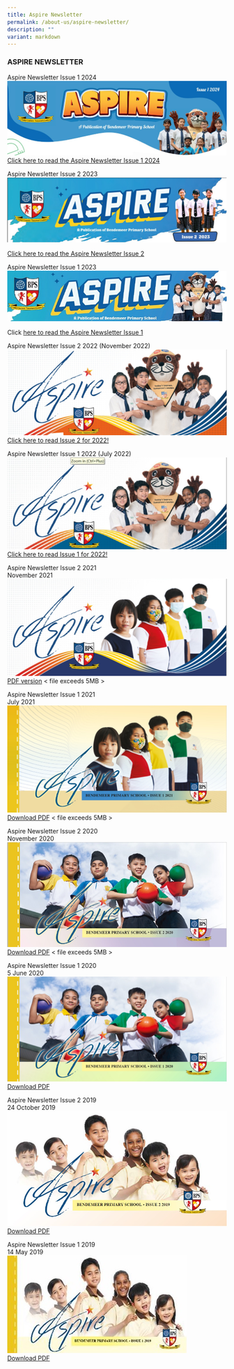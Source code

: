 ```yaml
---
title: Aspire Newsletter
permalink: /about-us/aspire-newsletter/
description: ""
variant: markdown
---
```

### ASPIRE NEWSLETTER

Aspire Newsletter Issue 1 2024
![](/images/Aspire_banner_newsletter_2024.jpg)
[Click here to read the Aspire Newsletter Issue 1 2024](https://drive.google.com/file/d/1BFPIp44lG7ZtXxEgSoD_Yxb6Vf545VVD/view?usp=drive_link)

Aspire Newsletter Issue 2 2023
![](/images/Aspire_Issue_2_2023.jpg)

[Click here to read the Aspire Newsletter Issue 2](https://drive.google.com/file/d/1S6Y4h5DO_EHrACVlkCHoyLWLTDj4grVp/view?usp=sharing)

Aspire Newsletter Issue 1 2023
![](/images/aspire%20header.jpg)

Click [here to read the Aspire Newsletter Issue 1](https://drive.google.com/file/d/1Srk96GEvW8iKIVt8LX18cz1tH71Pjxhm/view?usp=sharing)


Aspire Newsletter Issue 2 2022
(November 2022)
![Cover page for Aspire Newsletter Issue 2 2022](/images/aspire_issue2_2022.jpg)
[Click here to read Issue 2 for 2022!](https://drive.google.com/file/d/197xUx_6Gs3fXeRHT_yd7yaP17W45YohM/view?usp=share_link)

Aspire Newsletter Issue 1 2022
(July 2022)
![Cover page for ASPIRE Newsletter 2022 Issue 1](/images/aspire2022_1.jpg)
[Click here to read Issue 1 for 2022!](https://drive.google.com/file/d/1p7hPY5K-hgTx5Euh18dWc1MOLWyo8fMz/view?usp=share_link)

  
Aspire Newsletter Issue 2 2021  
November 2021  
![Newsletter Issue 1 2021.jpg](/images/newsletter%202%202021.jpg)
[PDF version](https://bendemeerpri-moe-edu-sg-admin.cwp.sg/qql/slot/u939/2021%20Matters/2021%20Newsletter/Aspire%202021%20Issue2.pdf)  &lt; file exceeds 5MB &gt;
  
Aspire Newsletter Issue 1 2021  
July 2021
![Newsletter July 2021.jpg](/images/Newsletter%20July%202021.jpg)
[Download PDF](https://bendemeerpri-moe-edu-sg-admin.cwp.sg/qql/slot/u939/2021%20Letters/Term%203%202021/Aspire%202021%20Issue1v3.pdf)   &lt; file exceeds 5MB &gt;
  
Aspire Newsletter Issue 2 2020  
November 2020  
![Aspire Newsletter cover page_Nov 2020.jpg](/images/Aspire%20Newsletter%20cover%20page_Nov%202020.jpg)
[Download PDF](https://bendemeerpri-moe-edu-sg-admin.cwp.sg/qql/slot/u939/2020%20non-PG/ASPIRE%20Newsletter/AACOHX~J.PDF)  &lt; file exceeds 5MB &gt;
  
Aspire Newsletter Issue 1 2020  
5 June 2020  
![Aspire2020 1.jpg](/images/Aspire2020_1.jpg)  
[Download PDF](/files/Aspire%202020%20Issue1%20online.pdf)
  
Aspire Newsletter Issue 2 2019  
24 October 2019  
![Aspire Newsletter 2 cover page.jpg](/images/Aspire%20Newsletter%202%20cover%20page.jpg)
[Download PDF](/files/Aspire%20Newsletter%202nd%20Issue%20(FINAL).pdf) 

Aspire Newsletter Issue 1 2019  
14 May 2019  
![aspire.jpg](/images/aspire.jpg)  
[Download PDF](/files/Aspire%20Newsletter%20web.pdf)